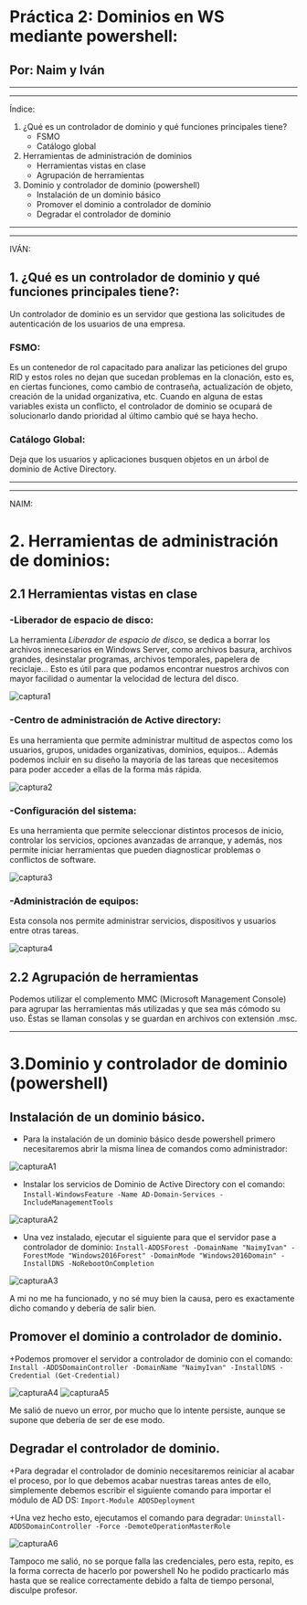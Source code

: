 # Práctica 2: Dominios en WS mediante powershell:

## Por: Naim y Iván
_______________________________________________
_______________________
Índice:
1. ¿Qué es un controlador de dominio y qué funciones principales tiene?
	- FSMO
	- Catálogo global
2. Herramientas de administración de dominios
	- Herramientas vistas en clase
	- Agrupación de herramientas
3. Dominio y controlador de dominio (powershell)
	- Instalación de un dominio básico
	- Promover el dominio a controlador de dominio
	- Degradar el controlador de dominio

____
____
IVÁN:

## 1. ¿Qué es un controlador de dominio y qué funciones principales tiene?:

Un controlador de dominio es un servidor que gestiona las solicitudes de autenticación de los usuarios de una empresa.

### FSMO: 

Es un contenedor de rol capacitado para analizar las peticiones del grupo RID y estos roles no dejan que sucedan problemas en la clonación, esto es, en ciertas funciones, como cambio de contraseña, actualización de objeto, creación de la unidad organizativa, etc. Cuando en alguna de estas variables exista un conflicto, el controlador de dominio se ocupará de solucionarlo dando prioridad al último cambio qué se haya hecho.

### Catálogo Global:

Deja que los usuarios y aplicaciones busquen objetos en un árbol de dominio de Active Directory.

_____
_____

NAIM:

# 2. Herramientas de administración de dominios:
## 2.1 Herramientas vistas en clase
### -Liberador de espacio de disco:
La herramienta *Liberador de espacio de disco*, se dedica a borrar los archivos innecesarios en Windows Server, como archivos basura, archivos grandes, desinstalar programas, archivos temporales, papelera de reciclaje...
Esto es útil para que podamos encontrar nuestros archivos con mayor facilidad o aumentar la velocidad de lectura del disco.

![captura1](/P2/images/Captura1.PNG)

### -Centro de administración de Active directory:
Es una herramienta que permite administrar multitud de aspectos como los usuarios, grupos, unidades organizativas, dominios, equipos... Además podemos incluir en su diseño la mayoría de las tareas que necesitemos para poder acceder a ellas de la forma más rápida.

![captura2](/P2/images/Captura2.PNG)

### -Configuración del sistema:
Es una herramienta que permite seleccionar distintos procesos de inicio, controlar los servicios, opciones avanzadas de arranque, y además, nos permite iniciar herramientas que pueden diagnosticar problemas o conflictos de software.

![captura3](/P2/images/Captura3.PNG)

### -Administración de equipos:
Esta consola nos permite administrar servicios, dispositivos y usuarios entre otras tareas.

![captura4](/P2/images/Captura4.PNG)

## 2.2 Agrupación de herramientas
Podemos utilizar el complemento MMC (Microsoft Management Console) para agrupar las herramientas más utilizadas y que sea más cómodo su uso. Éstas se llaman consolas y se guardan en archivos con extensión .msc.
	
_____

# 3.Dominio y controlador de dominio (powershell)
## Instalación de un dominio básico.
+ Para la instalación de un dominio básico desde powershell primero necesitaremos abrir la misma línea de comandos como administrador:

![capturaA1](/P2/images/CapturaA1.PNG)

+ Instalar los servicios de Dominio de Active Directory con el comando:
`Install-WindowsFeature -Name AD-Domain-Services -IncludeManagementTools`

![capturaA2](/P2/images/CapturaA2.PNG)

+ Una vez instalado, ejecutar el siguiente para que el servidor pase a controlador de dominio:
`Install-ADDSForest -DomainName "NaimyIvan" -ForestMode "Windows2016Forest" -DomainMode "Windows2016Domain" -InstallDNS -NoRebootOnCompletion`

![capturaA3](/P2/images/CapturaA3.PNG)

A mi no me ha funcionado, y no sé muy bien la causa, pero es exactamente dicho comando y debería de salir bien.

## Promover el dominio a controlador de dominio.
+Podemos promover el servidor a controlador de dominio con el comando: 
`Install -ADDSDomainController -DomainName "NaimyIvan" -InstallDNS -Credential (Get-Credential)`

![capturaA4](/P2/images/CapturaA4.PNG)
![capturaA5](/P2/images/CapturaA5.PNG)

Me salió de nuevo un error, por mucho que lo intente persiste, aunque se supone que debería de ser de ese modo.

## Degradar el controlador de dominio.
+Para degradar el controlador de dominio necesitaremos reiniciar al acabar el proceso, por lo que debemos acabar nuestras tareas antes de ello, simplemente debemos escribir el siguiente comando para importar el módulo de AD DS:
`Import-Module ADDSDeployment`
	
+Una vez hecho esto, ejecutamos el comando para degradar:
`Uninstall-ADDSDomainController -Force -DemoteOperationMasterRole`

![capturaA6](/P2/images/CapturaA6.PNG)

Tampoco me salió, no se porque falla las credenciales, pero esta, repito, es la forma correcta de hacerlo por powershell
No he podido practicarlo más hasta que se realice correctamente debido a falta de tiempo personal, disculpe profesor.
